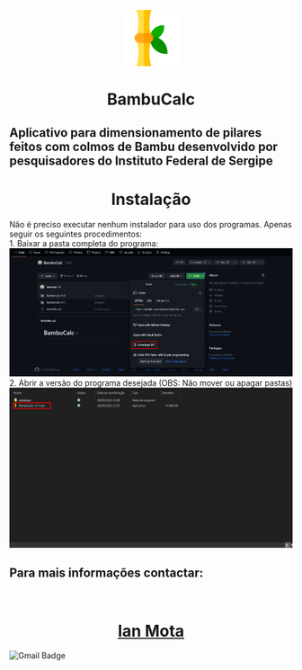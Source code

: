 <p align="center">
    <img height='100'  src='imgs\bamboo.png'>
</p>

<h1 align='center'>
    BambuCalc 
</h1>

<h2> 
    Aplicativo para dimensionamento de pilares feitos com colmos de Bambu desenvolvido por pesquisadores do Instituto Federal de Sergipe 
</h2>

<h1 align="center">
    Instalação
</h1>

<p> 
Não é preciso executar nenhum instalador para uso dos programas. Apenas seguir os seguintes procedimentos:
 <br>
 1. Baixar a pasta completa do programa:
<br>
<img src="imgs\1.png">
<br>
2. Abrir a versão do programa desejada (OBS: Não mover ou apagar pastas)<br>
<img src="imgs\Screenshot_1.png">
<br>
</p>

<h2>
Para mais informações contactar:
</h2>

<a align="center" href="https://www.linkedin.com/in/ian-mota-164a36195/">

<img style="border-radius: 50%;" src="https://avatars.githubusercontent.com/u/95248335?v=4" width="100px;" alt=""/>
<h1><b>Ian Mota </b></h1>
</a>

![Gmail Badge](https://img.shields.io/badge/ianmotabr@gmail.com-D14836?style=for-the-badge&logo=gmail&logoColor=white) 


